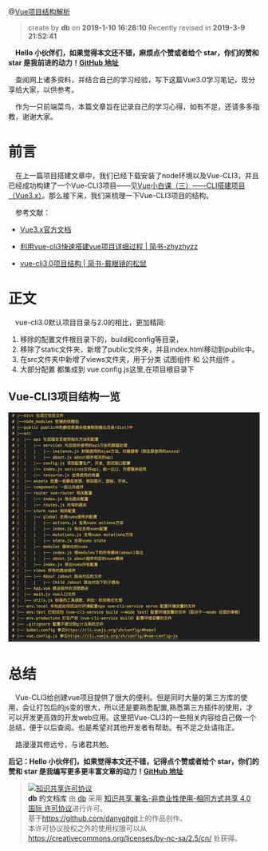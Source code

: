 @[Vue项目结构解析](https://github.com/danygitgit/document-library/blob/master/JavaScript-library/Vue/Vue%E5%B0%8F%E7%99%BD%E8%AF%BE%EF%BC%88%E5%9B%9B%EF%BC%89%E2%80%94%E2%80%94%E9%A1%B9%E7%9B%AE%E7%BB%93%E6%9E%84%E8%A7%A3%E6%9E%90%EF%BC%88Vue3.x%EF%BC%89.md)

> create by **db** on **2019-1-10 16:28:10**
> Recently revised in **2019-3-9 21:52:41**

&emsp;**Hello 小伙伴们，如果觉得本文还不错，麻烦点个赞或者给个 star，你们的赞和 star 是我前进的动力！[GitHub 地址](https://github.com/danygitgit/document-library/blob/master/JavaScript-library/Vue/Vue%E5%B0%8F%E7%99%BD%E8%AF%BE%EF%BC%88%E5%9B%9B%EF%BC%89%E2%80%94%E2%80%94%E9%A1%B9%E7%9B%AE%E7%BB%93%E6%9E%84%E8%A7%A3%E6%9E%90%EF%BC%88Vue3.x%EF%BC%89.md)**

&emsp;查阅网上诸多资料，并结合自己的学习经验，写下这篇Vue3.0学习笔记，现分享给大家，以供参考。

&emsp;作为一只前端菜鸟，本篇文章旨在记录自己的学习心得，如有不足，还请多多指教，谢谢大家。
# 前言

&emsp;在上一篇项目搭建文章中，我们已经下载安装了node环境以及Vue-CLI3，并且已经成功构建了一个Vue-CLI3项目——见[Vue小白课（三）——CLI搭建项目（Vue3.x）](https://github.com/danygitgit/document-library/blob/master/JavaScript-library/Vue/Vue%E5%B0%8F%E7%99%BD%E8%AF%BE%EF%BC%88%E4%B8%89%EF%BC%89%E2%80%94%E2%80%94CLI%E6%90%AD%E5%BB%BA%E9%A1%B9%E7%9B%AE%EF%BC%88Vue3.x%EF%BC%89.md)。那么接下来，我们来梳理一下Vue-CLI3项目的结构。

&emsp;参考文献：

- [Vue3.x官方文档](https://cli.vuejs.org/)

- [利用vue-cli3快速搭建vue项目详细过程 | 简书-zhyzhyzz](https://www.jianshu.com/p/8105d6c16d80)

- [vue-cli3.0项目结构 | 简书-戴眼镜的松鼠](https://www.jianshu.com/p/2edcf71f7730)

# 正文

&emsp;vue-cli3.0默认项目目录与2.0的相比，更加精简:
1. 移除的配置文件根目录下的，build和config等目录，
2. 移除了static文件夹，新增了public文件夹，并且index.html移动到public中。
3. 在src文件夹中新增了views文件夹，用于分类 试图组件 和 公共组件 。
4. 大部分配置 都集成到 vue.config.js这里,在项目根目录下

## Vue-CLI3项目结构一览
![](../../public-repertory/img/vue-cli-img/vue-cli30.jpg)
 
# 总结

&emsp;Vue-CLI3给创建vue项目提供了很大的便利。但是同时大量的第三方库的使用，会让打包后的js变的很大，所以还是要熟悉配置,熟悉第三方插件的使用，才可以开发更高效的开发web应用。这里把Vue-CLI3的一些相关内容给自己做一个总结，便于以后查阅。也是希望对其他开发者有帮助。有不足之处请指正。

&emsp;路漫漫其修远兮，与诸君共勉。

**后记：Hello 小伙伴们，如果觉得本文还不错，记得点个赞或者给个 star，你们的赞和 star 是我编写更多更丰富文章的动力！[GitHub 地址](https://github.com/danygitgit/document-library/blob/master/JavaScript-library/Vue/Vue%E5%B0%8F%E7%99%BD%E8%AF%BE%EF%BC%88%E5%9B%9B%EF%BC%89%E2%80%94%E2%80%94%E9%A1%B9%E7%9B%AE%E7%BB%93%E6%9E%84%E8%A7%A3%E6%9E%90%EF%BC%88Vue3.x%EF%BC%89.md)**

> <a rel="license" href="http://creativecommons.org/licenses/by-nc-sa/4.0/"><img alt="知识共享许可协议" style="border-width:0" src="https://user-gold-cdn.xitu.io/2018/12/23/167d9537f3e29c99?w=88&h=31&f=png&s=1888" /></a><br /><a xmlns:dct="http://purl.org/dc/terms/" property="dct:title">**db** 的文档库</a> 由 <a xmlns:cc="http://creativecommons.org/ns#" href="wzh" property="cc:attributionName" rel="cc:attributionURL">db</a> 采用 <a rel="license" href="http://creativecommons.org/licenses/by-nc-sa/4.0/">知识共享 署名-非商业性使用-相同方式共享 4.0 国际 许可协议</a>进行许可。<br />基于<a xmlns:dct="http://purl.org/dc/terms/" href="https://github.com/danygitgit" rel="dct:source">https://github.com/danygitgit</a>上的作品创作。<br />本许可协议授权之外的使用权限可以从 <a xmlns:cc="http://creativecommons.org/ns#" href="https://creativecommons.org/licenses/by-nc-sa/2.5/cn/" rel="cc:morePermissions">https://creativecommons.org/licenses/by-nc-sa/2.5/cn/</a> 处获得。